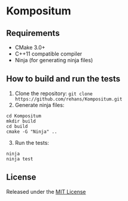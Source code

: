 # Kompositum

## Requirements

* CMake 3.0+
* C++11 compatible compiler
* Ninja (for generating ninja files)

## How to build and run the tests

1. Clone the repository: `git clone https://github.com/rehans/Kompositum.git`
2. Generate ninja files:
```
cd Kompositum
mkdir build
cd build
cmake -G "Ninja" ..
```
3. Run the tests:
```
ninja
ninja test
```

## License

Released under the [MIT License](LICENSE)

